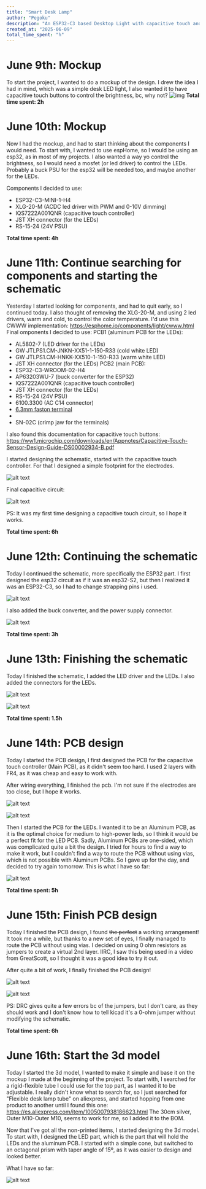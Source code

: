 ```yaml
---
title: "Smart Desk Lamp"
author: "Pegoku"
description: "An ESP32-C3 based Desktop Light with capacitive touch and Home Assistant Integration"
created_at: "2025-06-09"
total_time_spent: "h"
---
```


# June 9th: Mockup
To start the project, I wanted to do a mockup of the design.
I drew the idea I had in mind, which was a simple desk LED light, I also wanted it to have capacitive touch buttons to control the brightness, bc, why not?
![img](assets/mockup.png)
**Total time spent: 2h**

# June 10th: Mockup
Now I had the mockup, and had to start thinking about the components I would need.
To start with, I wanted to use espHome, so I would be using an esp32, as in most of my projects.
I also wanted a way yo control the brightness, so I would need a mosfet (or led driver) to control the LEDs.
Probably a buck PSU for the esp32 will be needed too, and maybe another for the LEDs.

Components I decided to use:
- ESP32-C3-MINI-1-H4
- XLG-20-M (ACDC led driver with PWM and 0-10V dimming)
- IQS7222A001QNR (capacitive touch controller)
- JST XH connector (for the LEDs)
- RS-15-24 (24V PSU)

**Total time spent: 4h**

# June 11th: Continue searching for components and starting the schematic
Yesterday I started looking for components, and had to quit early, so I continued today.
I also thought of removing the XLG-20-M, and using 2 led drivers, warm and cold, to control the color temperature. I'd use this CWWW implementation: https://esphome.io/components/light/cwww.html
Final omponents I decided to use:
PCB1 (aluminum PCB for the LEDs):
- AL5802-7 (LED driver for the LEDs)
- GW JTLPS1.CM-JNKN-XX51-1-150-R33 (cold white LED)
- GW JTLPS1.CM-HNKK-XX510-1-150-R33 (warm white LED)
- JST XH connector (for the LEDs)
PCB2 (main PCB):
- ESP32-C3-WROOM-02-H4
- AP63203WU-7 (buck converter for the ESP32)
- IQS7222A001QNR (capacitive touch controller)
- JST XH connector (for the LEDs)
- RS-15-24 (24V PSU)
- 6100.3300 (AC C14 connector)
- [6.3mm faston terminal](https://es.aliexpress.com/item/1005007347459855.html)
- 
- SN-02C (crimp jaw for the terminals)

I also found this documentation for capacitive touch buttons: https://ww1.microchip.com/downloads/en/Appnotes/Capacitive-Touch-Sensor-Design-Guide-DS00002934-B.pdf

I started designing the schematic, started with the capacitive touch controller. For that I designed a simple footprint for the electrodes.

![alt text](assets/image2.png)

Final capacitive circuit:

![alt text](assets/image.png)

PS: It was my first time designing a capacitive touch circuit, so I hope it works.

**Total time spent: 6h**

# June 12th: Continuing the schematic
Today I continued the schematic, more specifically the ESP32 part.
I first designed the esp32 circuit as if it was an esp32-S2, but then I realized it was an ESP32-C3, so I had to change strapping pins i used.

![alt text](<assets/image copy.png>)

I also added the buck converter, and the power supply connector.

![alt text](<assets/image copy 2.png>)

**Total time spent: 3h**

# June 13th: Finishing the schematic
Today I finished the schematic, I added the LED driver and the LEDs. I also added the connectors for the LEDs.

![alt text](<assets/image copy 3.png>)

![alt text](<assets/image copy 4.png>)

**Total time spent: 1.5h**

# June 14th: PCB design
Today I started the PCB design, I first designed the PCB for the capacitive touch controller (Main PCB), as it didn't seem too hard. I used 2 layers with FR4, as it was cheap and easy to work with.

After wiring everything, I finished the pcb. I'm not sure if the electrodes are too close, but I hope it works.

![alt text](<assets/image copy 6.png>)

![alt text](<assets/image copy 5.png>)

Then I started the PCB for the LEDs. I wanted it to be an Aluminum PCB, as it is the optimal choice for medium to high-power leds, so I think it would be a perfect fit for the LED PCB. Sadly, Aluminum PCBs are one-sided, which was complicated quite a bit the design.
I tried for hours to find a way to make it work, but I couldn't find a way to route the PCB without using vias, which is not possible with Aluminum PCBs. So I gave up for the day, and decided to try again tomorrow.
This is what I have so far: 

![alt text](<assets/image copy 7.png>)

**Total time spent: 5h**


# June 15th: Finish PCB design
Today I finished the PCB design, I found ~~the perfect~~ a working arrangement!
It took me a while, but thanks to a new set of eyes, I finally managed to route the PCB without using vias.
I decided on using 0 ohm resistors as jumpers to create a virtual 2nd layer. IIRC, I saw this being used in a video from GreatScott, so I thought it was a good idea to try it out.

After quite a bit of work, I finally finished the PCB design!

![alt text](<assets/image copy 8.png>)

![alt text](<assets/image copy 9.png>)

PS: DRC gives quite a few errors bc of the jumpers, but I don't care, as they should work and I don't know how to tell kicad it's a 0-ohm jumper without modifying the schematic.

**Total time spent: 6h**

# June 16th: Start the 3d model
Today I started the 3d model, I wanted to make it simple and base it on the mockup I made at the beginning of the project.
To start with, I searched for a rigid-flexible tube I could use for the top part, as I wanted it to be adjustable. I really didn't know what to search for, so I just searched for "Flexible desk lamp tube" on aliexpress, and started hopping from one product to another until I found this one: https://es.aliexpress.com/item/1005007938186623.html The 30cm silver, Outer M10-Outer M10, seems to work for me, so I added it to the BOM.

Now that I've got all the non-printed items, I started designing the 3d model.
To start with, I designed the LED part, which is the part that will hold the LEDs and the aluminum PCB. I started with a simple cone, but switched to an octagonal prism with taper angle of 15º, as it was easier to design and looked better.

What I have so far:

![alt text](<assets/image copy 10.png>)


